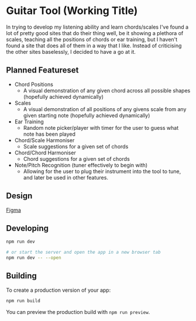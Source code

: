 # Guitar Tool (Working Title)

In trying to develop my listening ability and learn chords/scales I've found a lot of pretty good sites that do their thing well, be it showing a plethora of scales, teaching all the positions of chords or ear training, but I haven't found a site that does all of them in a way that I like. Instead of criticising the other sites baselessly, I decided to have a go at it.

## Planned Featureset
- Chord Positions
  - A visual demonstration of any given chord across all possible shapes (hopefully achieved dynamically)
- Scales
  - A visual demonstration of all positions of any givens scale from any given starting note (hopefully achieved dynamically)
- Ear Training
  - Random note picker/player with timer for the user to guess what note has been played
- Chord/Scale Harmoniser
  - Scale suggestions for a given set of chords
- Chord/Chord Harmoniser
  - Chord suggestions for a given set of chords
- Note/Pitch Recognition (tuner effectively to begin with)
  - Allowing for the user to plug their instrument into the tool to tune, and later be used in other features.

## Design
[Figma](https://www.figma.com/file/ssmdV4TvqbDRJTeAPNKUoj/Guitar-Tool-Design?type=design&mode=design&t=O9kRV834rwJYOrnX-0)

## Developing

```bash
npm run dev

# or start the server and open the app in a new browser tab
npm run dev -- --open
```

## Building

To create a production version of your app:

```bash
npm run build
```

You can preview the production build with `npm run preview`.


